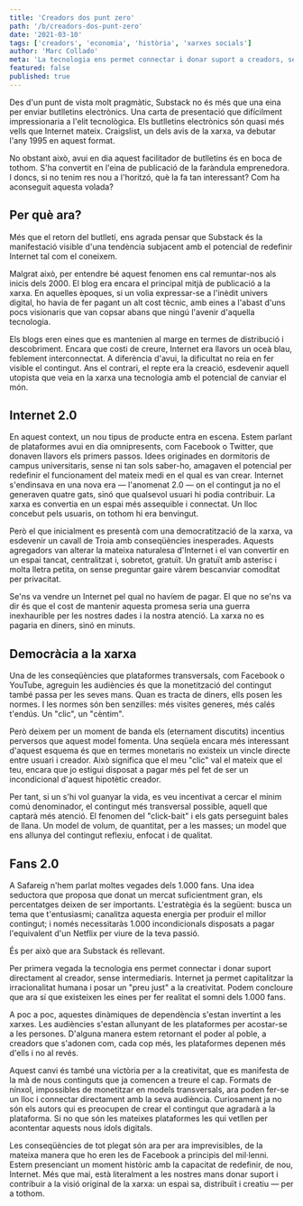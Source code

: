 ```yaml
---
title: 'Creadors dos punt zero'
path: '/b/creadors-dos-punt-zero'
date: '2021-03-10'
tags: ['creadors', 'economia', 'història', 'xarxes socials']
author: 'Marc Collado'
meta: 'La tecnologia ens permet connectar i donar suport a creadors, sense intermediaris. Un canvi de paradigma amb el potencial de redefinir Internet.'
featured: false
published: true
---
```


Des d'un punt de vista molt pragmàtic, Substack no és més que una eina per enviar butlletins electrònics. Una carta de presentació que difícilment impressionaria a l'elit tecnològica. Els butlletins electrònics són quasi més vells que Internet mateix. Craigslist, un dels avis de la xarxa, va debutar l'any 1995 en aquest format.

No obstant això, avui en dia aquest facilitador de butlletins és en boca de tothom. S'ha convertit en l'eina de publicació de la faràndula emprenedora. I doncs, si no tenim res nou a l'horitzó, què la fa tan interessant? Com ha aconseguit aquesta volada?

## Per què ara?

Més que el retorn del butlletí, ens agrada pensar que Substack és la manifestació visible d'una tendència subjacent amb el potencial de redefinir Internet tal com el coneixem.

Malgrat això, per entendre bé aquest fenomen ens cal remuntar-nos als inicis dels 2000. El blog era encara el principal mitjà de publicació a la xarxa. En aquelles èpoques, si un volia expressar-se a l'inèdit univers digital, ho havia de fer pagant un alt cost tècnic, amb eines a l'abast d'uns pocs visionaris que van copsar abans que ningú l'avenir d'aquella tecnologia.

Els blogs eren eines que es mantenien al marge en termes de distribució i descobriment. Encara que costi de creure, Internet era llavors un oceà blau, feblement interconnectat. A diferència d'avui, la dificultat no reia en fer visible el contingut. Ans el contrari, el repte era la creació, esdevenir aquell utopista que veia en la xarxa una tecnologia amb el potencial de canviar el món.

## Internet 2.0

En aquest context, un nou tipus de producte entra en escena. Estem parlant de plataformes avui en dia omnipresents, com Facebook o Twitter, que donaven llavors els primers passos. Idees originades en dormitoris de campus universitaris, sense ni tan sols saber-ho, amagaven el potencial per redefinir el funcionament del mateix medi en el qual es van crear. Internet s'endinsava en una nova era — l'anomenat 2.0 — on el contingut ja no el generaven quatre gats, sinó que qualsevol usuari hi podia contribuir. La xarxa es convertia en un espai més assequible i connectat. Un lloc concebut pels usuaris, on tothom hi era benvingut.

Però el que inicialment es presentà com una democratització de la xarxa, va esdevenir un cavall de Troia amb conseqüències inesperades. Aquests agregadors van alterar la mateixa naturalesa d'Internet i el van convertir en un espai tancat, centralitzat i, sobretot, gratuït. Un gratuït amb asterisc i molta lletra petita, on sense preguntar gaire vàrem bescanviar comoditat per privacitat.

Se'ns va vendre un Internet pel qual no havíem de pagar. El que no se'ns va dir és que el cost de mantenir aquesta promesa seria una guerra inexhaurible per les nostres dades i la nostra atenció. La xarxa no es pagaria en diners, sinó en minuts.

## Democràcia a la xarxa

Una de les conseqüències que plataformes transversals, com Facebook o YouTube, agreguin les audiències és que la monetització del contingut també passa per les seves mans. Quan es tracta de diners, ells posen les normes. I les normes són ben senzilles: més visites generes, més calés t'endús. Un "clic", un "cèntim".

Però deixem per un moment de banda els (eternament discutits) incentius perversos que aquest model fomenta. Una seqüela encara més interessant d'aquest esquema és que en termes monetaris no existeix un vincle directe entre usuari i creador. Això significa que el meu "clic" val el mateix que el teu, encara que jo estigui disposat a pagar més pel fet de ser un incondicional d'aquest hipotètic creador.

Per tant, si un s'hi vol guanyar la vida, es veu incentivat a cercar el mínim comú denominador, el contingut més transversal possible, aquell que captarà més atenció. El fenomen del "click-bait" i els gats perseguint bales de llana. Un model de volum, de quantitat, per a les masses; un model que ens allunya del contingut reflexiu, enfocat i de qualitat.

## Fans 2.0

A Safareig n'hem parlat moltes vegades dels 1.000 fans. Una idea seductora que proposa que donat un mercat suficientment gran, els percentatges deixen de ser importants. L'estratègia és la següent: busca un tema que t'entusiasmi; canalitza aquesta energia per produir el millor contingut; i només necessitaràs 1.000 incondicionals disposats a pagar l'equivalent d'un Netflix per viure de la teva passió.

És per això que ara Substack és rellevant.

Per primera vegada la tecnologia ens permet connectar i donar suport directament al creador, sense intermediaris. Internet ja permet capitalitzar la irracionalitat humana i posar un "preu just" a la creativitat. Podem concloure que ara sí que existeixen les eines per fer realitat el somni dels 1.000 fans.

A poc a poc, aquestes dinàmiques de dependència s'estan invertint a les xarxes. Les audiències s'estan allunyant de les plataformes per acostar-se a les persones. D'alguna manera estem retornant el poder al poble, a creadors que s'adonen com, cada cop més, les plataformes depenen més d'ells i no al revés.

Aquest canvi és també una victòria per a la creativitat, que es manifesta de la mà de nous continguts que ja comencen a treure el cap. Formats de nínxol, impossibles de monetitzar en models transversals, ara poden fer-se un lloc i connectar directament amb la seva audiència. Curiosament ja no són els autors qui es preocupen de crear el contingut que agradarà a la plataforma. Si no que són les mateixes plataformes les qui vetllen per acontentar aquests nous ídols digitals.

Les conseqüències de tot plegat són ara per ara imprevisibles, de la mateixa manera que ho eren les de Facebook a principis del mil·lenni. Estem presenciant un moment històric amb la capacitat de redefinir, de nou, Internet. Més que mai, està literalment a les nostres mans donar suport i contribuir a la visió original de la xarxa: un espai sa, distribuït i creatiu — per a tothom.
